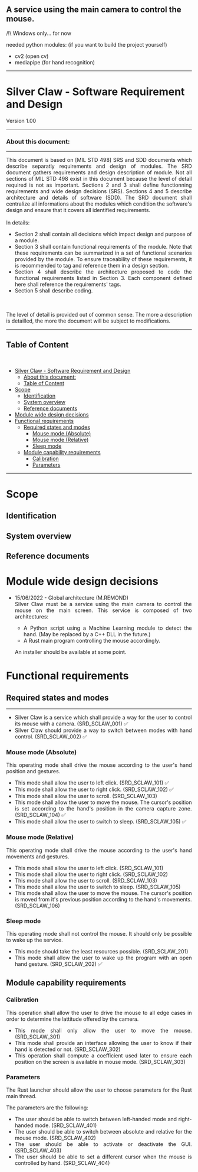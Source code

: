 ## A service using the main camera to control the mouse.
/!\ Windows only... for now

needed python modules: (if you want to build the project yourself)
- cv2 (open cv)
- mediapipe (for hand recognition)

***
# Silver Claw - Software Requirement and Design

Version 1.00

***
### About this document:
***
<div style="text-align: justify">
This document is based on [MIL STD 498] SRS and SDD documents which describe separatly requirements and design of modules.
The SRD document gathers requirements and design description of module. Not all sections of MIL STD 498 exist in this document because the level of detail required is not as important.
Sections 2 and 3 shall define functionning requirements and wide design decisions (SRS). Sections 4 and 5 describe architecture and details of software (SDD).
The SRD document shall centralize all informations about the modules which condition the software's design and ensure that it covers all identified requirements.
<br>
<br>
In details:

- Section 2 shall contain all decisions which impact design and purpose of a module.
- Section 3 shall contain functional requirements of the module. Note that these requirements can be summarized in a set of functional scenarios provided by the module. To ensure traceability of these requirements, it is recommended to tag and reference them in a design section.
- Section 4 shall describe the architecture proposed to code the functional requirements listed in Section 3. Each component defined here shall reference the requirements' tags.
- Section 5 shall describe coding.
<br>
<br>
The level of detail is provided out of common sense. The more a description is detailled, the more the document will be subject to modifications.
<br>

***
## Table of Content
<br>

- [Silver Claw - Software Requirement and Design](#silver-claw---software-requirement-and-design)
    - [About this document:](#about-this-document)
  - [Table of Content](#table-of-content)
- [Scope](#scope)
  - [Identification](#identification)
  - [System overview](#system-overview)
  - [Reference documents](#reference-documents)
- [Module wide design decisions](#module-wide-design-decisions)
- [Functional requirements](#functional-requirements)
  - [Required states and modes](#required-states-and-modes)
    - [Mouse mode (Absolute)](#mouse-mode-absolute)
    - [Mouse mode (Relative)](#mouse-mode-relative)
    - [Sleep mode](#sleep-mode)
  - [Module capability requirements](#module-capability-requirements)
    - [Calibration](#calibration)
    - [Parameters](#parameters)

***
# Scope
## Identification
## System overview
## Reference documents

# Module wide design decisions 
- 15/06/2022 - Global architecture (M.REMOND)<br>
    Silver Claw must be a service using the main camera to control the mouse on the main screen. This service is composed of two architectures:
    - A Python script using a Machine Learning module to detect the hand. (May be replaced by a C++ DLL in the future.)
    - A Rust main program controlling the mouse accordingly.

    An installer should be available at some point.

# Functional requirements
## Required states and modes
***
- Silver Claw is a service which shall provide a way for the user to control its mouse with a camera. (SRD_SCLAW_001) :white_check_mark:<br> 
- Silver Claw should provide a way to switch between modes with hand control. (SRD_SCLAW_002) :white_check_mark:<br> 

### Mouse mode (Absolute)
This operating mode shall drive the mouse according to the user's hand position and gestures.<br>

- This mode shall allow the user to left click. (SRD_SCLAW_101) :white_check_mark:<br> 
- This mode shall allow the user to right click. (SRD_SCLAW_102) :white_check_mark:<br> 
- This mode shall allow the user to scroll. (SRD_SCLAW_103) <br>
- This mode shall allow the user to move the mouse. The cursor's position is set according to the hand's position in the camera capture zone. (SRD_SCLAW_104) :white_check_mark:<br> 
- This mode shall allow the user to switch to sleep. (SRD_SCLAW_105) :white_check_mark:<br> 

### Mouse mode (Relative)
This operating mode shall drive the mouse according to the user's hand movements and gestures.<br>

- This mode shall allow the user to left click. (SRD_SCLAW_101)<br>
- This mode shall allow the user to right click. (SRD_SCLAW_102)<br>
- This mode shall allow the user to scroll. (SRD_SCLAW_103) <br>
- This mode shall allow the user to switch to sleep. (SRD_SCLAW_105)<br>
- This mode shall allow the user to move the mouse. The cursor's position is moved from it's previous position according to the hand's movements. (SRD_SCLAW_106)<br>

### Sleep mode
This operating mode shall not control the mouse. It should only be possible to wake up the service. <br>

- This mode should take the least resources possible. (SRD_SCLAW_201)<br>
- This mode shall allow the user to wake up the program with an open hand gesture. (SRD_SCLAW_202) :white_check_mark:<br> 

## Module capability requirements

### Calibration
This operation shall allow the user to drive the mouse to all edge cases in order to determine the lattitude offered by the camera.

- This mode shall only allow the user to move the mouse. (SRD_SCLAW_301)<br>
- This mode shall provide an interface allowing the user to know if their hand is detected or not. (SRD_SCLAW_302)<br>
- This operation shall compute a coefficient used later to ensure each position on the screen is available in mouse mode. (SRD_SCLAW_303)<br>

### Parameters
The Rust launcher should allow the user to choose parameters for the Rust main thread.

The parameters are the following:
- The user should be able to switch between left-handed mode and right-handed mode. (SRD_SCLAW_401)<br>
- The user should be able to switch between absolute and relative for the mouse mode. (SRD_SCLAW_402)<br>
- The user should be able to activate or deactivate the GUI. (SRD_SCLAW_403)<br>
- The user should be able to set a different cursor when the mouse is controlled by hand. (SRD_SCLAW_404)<br>